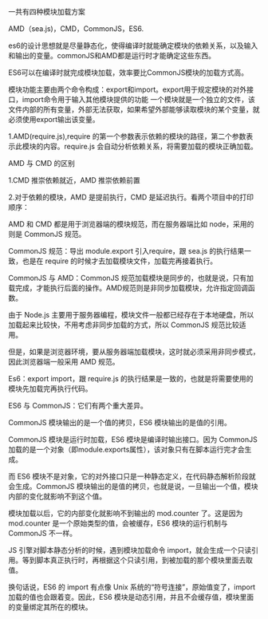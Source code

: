 

一共有四种模块加载方案

AMD（sea.js)，CMD，CommonJS，ES6.

es6的设计思想就是尽量静态化，使得编译时就能确定模块的依赖关系，以及输入和输出的变量。commonJS和AMD都是运行时才能确定这些东西。

ES6可以在编译时就完成模块加载，效率要比CommonJS模块的加载方式高。

模块功能主要由两个命令构成：export和import。export用于规定模块的对外接口，import命令用于输入其他模块提供的功能
一个模块就是一个独立的文件，该文件内部的所有变量，外部无法获取，如果希望外部能够读取模块的某个变量，就必须使用export输出该变量。

1.AMD(require.js),require 的第一个参数表示依赖的模块的路径，第二个参数表示此模块的内容。require.js 会自动分析依赖关系，将需要加载的模块正确加载。

AMD 与 CMD 的区别

1.CMD 推崇依赖就近，AMD 推崇依赖前置

2.对于依赖的模块，AMD 是提前执行，CMD 是延迟执行。看两个项目中的打印顺序：

AMD 和 CMD 都是用于浏览器端的模块规范，而在服务器端比如 node，采用的则是 CommonJS 规范。

CommonJS 规范：导出 module.export 引入require，跟 sea.js 的执行结果一致，也是在 require 的时候才去加载模块文件，加载完再接着执行。

CommonJS 与 AMD：CommonJS 规范加载模块是同步的，也就是说，只有加载完成，才能执行后面的操作。AMD规范则是非同步加载模块，允许指定回调函数。

由于 Node.js 主要用于服务器编程，模块文件一般都已经存在于本地硬盘，所以加载起来比较快，不用考虑非同步加载的方式，所以 CommonJS 规范比较适用。

但是，如果是浏览器环境，要从服务器端加载模块，这时就必须采用非同步模式，因此浏览器端一般采用 AMD 规范。

Es6：export import，跟 require.js 的执行结果是一致的，也就是将需要使用的模块先加载完再执行代码。

ES6 与 CommonJS：它们有两个重大差异。

CommonJS 模块输出的是一个值的拷贝，ES6 模块输出的是值的引用。

CommonJS 模块是运行时加载，ES6 模块是编译时输出接口。因为 CommonJS 加载的是一个对象（即module.exports属性），该对象只有在脚本运行完才会生成。

而 ES6 模块不是对象，它的对外接口只是一种静态定义，在代码静态解析阶段就会生成。CommonJS 模块输出的是值的拷贝，也就是说，一旦输出一个值，模块内部的变化就影响不到这个值。 

模块加载以后，它的内部变化就影响不到输出的 mod.counter 了。这是因为 mod.counter 是一个原始类型的值，会被缓存，ES6 模块的运行机制与 CommonJS 不一样。

JS 引擎对脚本静态分析的时候，遇到模块加载命令 import，就会生成一个只读引用。等到脚本真正执行时，再根据这个只读引用，到被加载的那个模块里面去取值。

换句话说，ES6 的 import 有点像 Unix 系统的“符号连接”，原始值变了，import 加载的值也会跟着变。因此，ES6 模块是动态引用，并且不会缓存值，模块里面的变量绑定其所在的模块。



